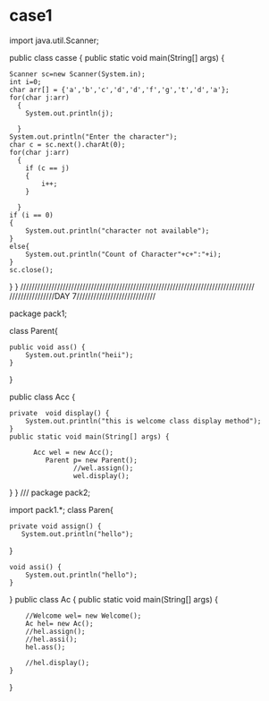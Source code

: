 # case1
import java.util.Scanner;

public class casse 
{   public static void main(String[] args) { 

    Scanner sc=new Scanner(System.in);  
    int i=0;
    char arr[] = {'a','b','c','d','d','f','g','t','d','a'};
    for(char j:arr)
      {
        System.out.println(j);

      }
    System.out.println("Enter the character");
    char c = sc.next().charAt(0);
    for(char j:arr)
      {
        if (c == j)
        {
            i++;
        }

      }
    if (i == 0)
    {
        System.out.println("character not available");
    }
    else{
        System.out.println("Count of Character"+c+":"+i);
    }
    sc.close();

}
}
///////////////////////////////////////////////////////////////////////////////////
////////////////DAY 7////////////////////////////

package pack1;

  class Parent{
	  
	public void ass() {
		System.out.println("heii");
	}
}

 public class Acc {

	private  void display() {
		System.out.println("this is welcome class display method");
	}
	public static void main(String[] args) {
		
	      Acc wel = new Acc();
	         Parent p= new Parent();
                 	//wel.assign();
                 	wel.display();
}
}
///
package pack2;

import pack1.*; 
class Paren{
	  
	private void assign() {
	   System.out.println("hello");
   }
     
	void assi() {
		System.out.println("hello");
	}
   

}
public class Ac 
{ 
	public static void main(String[] args) {
		
		//Welcome wel= new Welcome(); 
		Ac hel= new Ac();
		//hel.assign();
		//hel.assi();
		hel.ass();
		
		//hel.display();
	}

	

}
